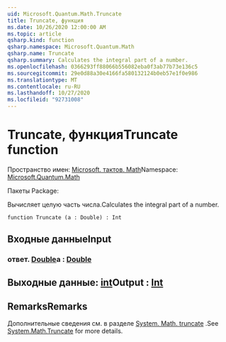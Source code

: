 ```yaml
---
uid: Microsoft.Quantum.Math.Truncate
title: Truncate, функция
ms.date: 10/26/2020 12:00:00 AM
ms.topic: article
qsharp.kind: function
qsharp.namespace: Microsoft.Quantum.Math
qsharp.name: Truncate
qsharp.summary: Calculates the integral part of a number.
ms.openlocfilehash: 0366293ff88066b556082eba0f3ab77b73e136c5
ms.sourcegitcommit: 29e0d88a30e4166fa580132124b0eb57e1f0e986
ms.translationtype: MT
ms.contentlocale: ru-RU
ms.lasthandoff: 10/27/2020
ms.locfileid: "92731008"
---
```

# <a name="truncate-function"></a><span data-ttu-id="4f78d-102">Truncate, функция</span><span class="sxs-lookup"><span data-stu-id="4f78d-102">Truncate function</span></span>

<span data-ttu-id="4f78d-103">Пространство имен: [Microsoft. тактов. Math](xref:Microsoft.Quantum.Math)</span><span class="sxs-lookup"><span data-stu-id="4f78d-103">Namespace: [Microsoft.Quantum.Math](xref:Microsoft.Quantum.Math)</span></span>

<span data-ttu-id="4f78d-104">Пакеты [](https://nuget.org/packages/)</span><span class="sxs-lookup"><span data-stu-id="4f78d-104">Package: [](https://nuget.org/packages/)</span></span>


<span data-ttu-id="4f78d-105">Вычисляет целую часть числа.</span><span class="sxs-lookup"><span data-stu-id="4f78d-105">Calculates the integral part of a number.</span></span>

```qsharp
function Truncate (a : Double) : Int
```


## <a name="input"></a><span data-ttu-id="4f78d-106">Входные данные</span><span class="sxs-lookup"><span data-stu-id="4f78d-106">Input</span></span>

### <a name="a--double"></a><span data-ttu-id="4f78d-107">ответ. [Double](xref:microsoft.quantum.lang-ref.double)</span><span class="sxs-lookup"><span data-stu-id="4f78d-107">a : [Double](xref:microsoft.quantum.lang-ref.double)</span></span>





## <a name="output--int"></a><span data-ttu-id="4f78d-108">Выходные данные: [int](xref:microsoft.quantum.lang-ref.int)</span><span class="sxs-lookup"><span data-stu-id="4f78d-108">Output : [Int](xref:microsoft.quantum.lang-ref.int)</span></span>



## <a name="remarks"></a><span data-ttu-id="4f78d-109">Remarks</span><span class="sxs-lookup"><span data-stu-id="4f78d-109">Remarks</span></span>

<span data-ttu-id="4f78d-110">Дополнительные сведения см. в разделе [System. Math. truncate](https://docs.microsoft.com/dotnet/api/system.math.truncate) .</span><span class="sxs-lookup"><span data-stu-id="4f78d-110">See [System.Math.Truncate](https://docs.microsoft.com/dotnet/api/system.math.truncate) for more details.</span></span>